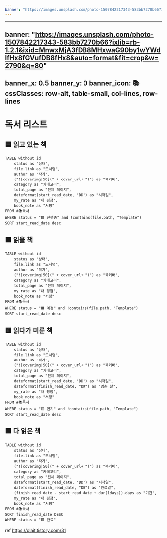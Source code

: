 ```yaml
---
banner: "https://images.unsplash.com/photo-1507842217343-583bb7270b66?ixlib=rb-1.2.1&ixid=MnwxMjA3fDB8MHxwaG90by1wYWdlfHx8fGVufDB8fHx8&auto=format&fit=crop&w=2790&q=80"
---
```

---
banner: "https://images.unsplash.com/photo-1507842217343-583bb7270b66?ixlib=rb-1.2.1&ixid=MnwxMjA3fDB8MHxwaG90by1wYWdlfHx8fGVufDB8fHx8&auto=format&fit=crop&w=2790&q=80"
---
banner_x: 0.5
banner_y: 0
banner_icon: 📚
cssClasses: row-alt, table-small, col-lines, row-lines
---
# 독서 리스트

## 🟦 읽고 있는 책
```dataview
TABLE without id
	status as "상태",
	file.link as "도서명",
	author as "작가",
	("![coverimg|50](" + cover_url+ ")") as "북커버",
	category as "카테고리",
	total_page as "전체 페이지", 
	dateformat(start_read_date, "DD") as "시작일",
	my_rate as "내 평점",
	book_note as "서평"
FROM #📚독서
WHERE status = "🟦 진행중" and !contains(file.path, "Template")
SORT start_read_date desc

```


## 🟧 읽을 책
```dataview
TABLE without id
	status as "상태",
	file.link as "도서명",
	author as "작가",
	("![coverimg|50](" + cover_url+ ")") as "북커버",
	category as "카테고리",
	total_page as "전체 페이지",
	my_rate as "내 평점",
	book_note as "서평"
FROM #📚독서
WHERE status = "🟧 예정" and !contains(file.path, "Template")
SORT start_read_date desc

```

## 🟨 읽다가 미룬 책

```dataview
TABLE without id
	status as "상태",
	file.link as "도서명",
	author as "작가",
	("![coverimg|50](" + cover_url+ ")") as "북커버",
	category as "카테고리",
	total_page as "전체 페이지", 
	dateformat(start_read_date, "DD") as "시작일",
	dateformat(finish_read_date, "DD") as "멈춘 날",
	my_rate as "내 평점",
	book_note as "서평"
FROM #📚독서
WHERE status = "🟨 연기" and !contains(file.path, "Template")
SORT start_read_date desc

```



## 🟩 다 읽은 책
```dataview
TABLE without id
	status as "상태",
	file.link as "도서명",
	author as "작가",
	("![coverimg|50](" + cover_url+ ")") as "북커버",
	category as "카테고리",
	total_page as "전체 페이지", 
	dateformat(start_read_date, "DD") as "시작일",
	dateformat(finish_read_date, "DD") as "완료일",
	(finish_read_date - start_read_date + dur(1days)).days as "기간",
	my_rate as "내 평점",
	book_note as "서평"
FROM #📚독서
SORT finish_read_date DESC
WHERE status = "🟩 완료"
```


ref https://olait.tistory.com/31